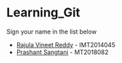 # Learning_Git

Sign your name in the list below

- [Rajula Vineet Reddy](http://github.com/rajula96reddy/) - IMT2014045
- [Prashant Sangtani](https://github.com/Prashantsangtani/Learning_Git) - MT2018082
